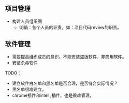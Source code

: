 

## 项目管理

- 构建人员组织图
  - 明确：各个人员的职责。如：项目代码review的职责。

## 软件管理

- 需要提高组织成员的意识。不能安装盗版软件，非商用软件。
- 安装杀毒软件

TODO：

- 建立软件白名单和黑名单是否合理，是否符合实际情况？
- 黑名单很难建立。
- chrome插件和intellij插件，也是很难管理。

